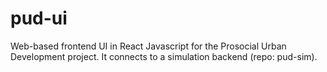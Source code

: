 # pud-ui
Web-based frontend UI in React Javascript for the Prosocial Urban Development project. It connects to a simulation backend (repo: pud-sim). 
